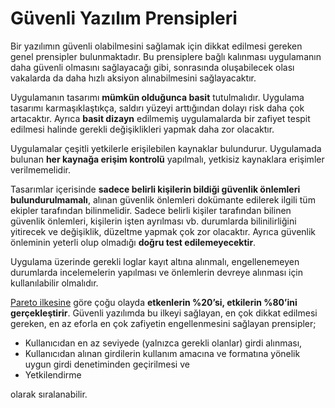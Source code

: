 # Güvenli Yazılım Prensipleri

Bir yazılımın güvenli olabilmesini sağlamak için dikkat edilmesi gereken genel prensipler bulunmaktadır. Bu prensiplere bağlı kalınması uygulamanın daha güvenli olmasını sağlayacağı gibi, sonrasında oluşabilecek olası vakalarda da daha hızlı aksiyon alınabilmesini sağlayacaktır.

Uygulamanın tasarımı **mümkün olduğunca basit** tutulmalıdır. Uygulama tasarımı karmaşıklaştıkça, saldırı yüzeyi arttığından dolayı risk daha çok artacaktır. Ayrıca **basit dizayn** edilmemiş uygulamalarda bir zafiyet tespit edilmesi halinde gerekli değişiklikleri yapmak daha zor olacaktır.

Uygulamalar çeşitli yetkilerle erişilebilen kaynaklar bulundurur. Uygulamada bulunan **her kaynağa erişim kontrolü** yapılmalı, yetkisiz kaynaklara erişimler verilmemelidir.

Tasarımlar içerisinde **sadece belirli kişilerin bildiği güvenlik önlemleri bulundurulmamalı**, alınan güvenlik önlemleri dokümante edilerek ilgili tüm ekipler tarafından bilinmelidir. Sadece belirli kişiler tarafından bilinen güvenlik önlemleri, kişilerin işten ayrılması vb. durumlarda bilinilirliğini yitirecek ve değişiklik, düzeltme yapmak çok zor olacaktır. Ayrıca güvenlik önleminin yeterli olup olmadığı **doğru test edilemeyecektir**.

Uygulama üzerinde gerekli loglar kayıt altına alınmalı, engellenemeyen durumlarda incelemelerin yapılması ve önlemlerin devreye alınması için kullanılabilir olmalıdır.

[Pareto ilkesine](https://tr.wikipedia.org/wiki/Pareto\_ilkesi) göre çoğu olayda **etkenlerin %20’si, etkilerin %80’ini gerçekleştirir**. Güvenli yazılımda bu ilkeyi sağlayan, en çok dikkat edilmesi gereken, en az eforla en çok zafiyetin engellenmesini sağlayan prensipler;

* Kullanıcıdan en az seviyede (yalnızca gerekli olanlar) girdi alınması,
* Kullanıcıdan alınan girdilerin kullanım amacına ve formatına yönelik uygun girdi denetiminden geçirilmesi ve
* Yetkilendirme

olarak sıralanabilir.

###
